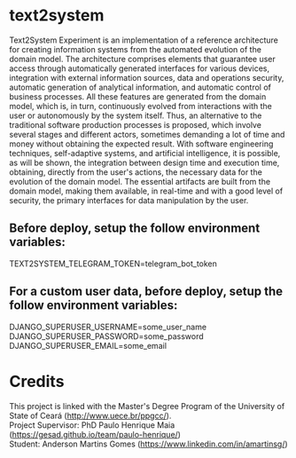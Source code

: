 # text2system
Text2System Experiment is an implementation of a reference architecture for creating information systems from the automated evolution of the domain model. The architecture comprises elements that guarantee user access through automatically generated interfaces for various devices, integration with external information sources, data and operations security, automatic generation of analytical information, and automatic control of business processes. All these features are generated from the domain model, which is, in turn, continuously evolved from interactions with the user or autonomously by the system itself.
Thus, an alternative to the traditional software production processes is proposed, which involve several stages and different actors, sometimes demanding a lot of time and money without obtaining the expected result.
With software engineering techniques, self-adaptive systems, and artificial intelligence, it is possible, as will be shown, the integration between design time and execution time, obtaining, directly from the user's actions, the necessary data for the evolution of the domain model. The essential artifacts are built from the domain model, making them available, in real-time and with a good level of security, the primary interfaces for data manipulation by the user.

## Before deploy, setup the follow environment variables:
TEXT2SYSTEM_TELEGRAM_TOKEN=telegram_bot_token<br/>

## For a custom user data, before deploy, setup the follow environment variables:
DJANGO_SUPERUSER_USERNAME=some_user_name<br/>
DJANGO_SUPERUSER_PASSWORD=some_password<br/>
DJANGO_SUPERUSER_EMAIL=some_email<br/>

# Credits
This project is linked with the Master's Degree Program of the University of State of Ceará (http://www.uece.br/ppgcc/). <br/>
Project Supervisor: PhD Paulo Henrique Maia (https://gesad.github.io/team/paulo-henrique/)<br/>
Student: Anderson Martins Gomes (https://www.linkedin.com/in/amartinsg/)